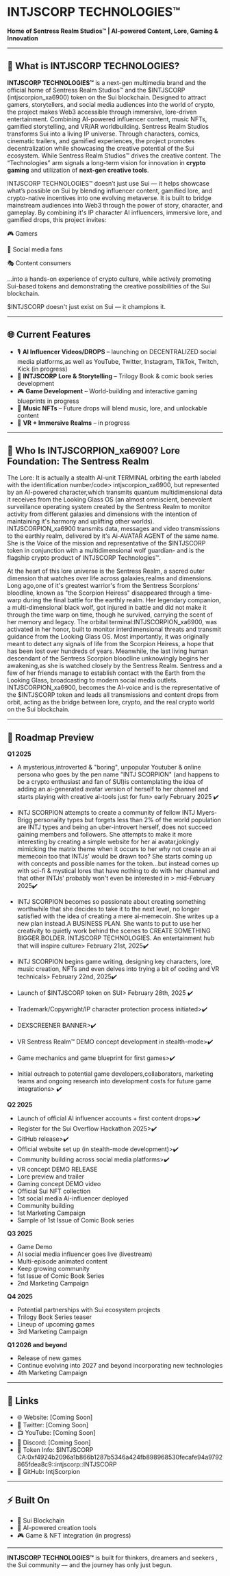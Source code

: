 # INTJSCORP TECHNOLOGIES™

**Home of Sentress Realm Studios™ | AI-powered Content, Lore, Gaming & Innovation**

---

## 🔹 What is INTJSCORP TECHNOLOGIES?

**INTJSCORP TECHNOLOGIES™** is a next-gen multimedia brand and the official home of Sentress Realm Studios™ and the $INTJSCORP (intjscorpion_xa6900) token on the Sui blockchain. Designed to attract gamers, storytellers, and social media audiences into the world of crypto, the project makes Web3 accessible through immersive, lore-driven entertainment. Combining AI-powered influencer content, music NFTs, gamified storytelling, and VR/AR worldbuilding. Sentress Realm Studios transforms Sui into a living IP universe. Through characters, comics, cinematic trailers, and gamified experiences, the project promotes decentralization while showcasing the creative potential of the Sui ecosystem. While Sentress Realm Studios™ drives the creative content. The “Technologies” arm signals a long-term vision for innovation in **crypto gaming** and utilization of **next-gen creative tools**.

INTJSCORP TECHNOLOGIES™  doesn’t just use Sui — it helps showcase what’s possible on Sui by blending influencer content, gamified lore, and crypto-native incentives into one evolving metaverse. It is built to bridge mainstream audiences into Web3 through the power of story, character, and gameplay. By combining it's IP character AI influencers, immersive lore, and gamified drops, this project invites:

🎮 Gamers

📱 Social media fans

🎭 Content consumers 

...into a hands-on experience of crypto culture, while actively promoting Sui-based tokens and demonstrating the creative possibilities of the Sui blockchain.

$INTJSCORP doesn't just exist on Sui — it champions it.


---

## 🌐 Current Features

- 🎙️ **AI Influencer Videos/DROPS** – launching on DECENTRALIZED social media platforms,as well as YouTube, 
      Twitter, Instagram, TikTok, Twitch, Kick (in progress)
- 📖 **INTJSCORP Lore & Storytelling** – Trilogy Book & comic book series development
- 🎮 **Game Development** – World-building and interactive gaming blueprints in progress
- 🎵 **Music NFTs** – Future drops will blend music, lore, and unlockable content
- 🌌 **VR + Immersive Realms** – in progress

---

## 🧠 Who Is INTJSCORPION_xa6900? Lore Foundation: The Sentress Realm 


The Lore: It is actually a stealth AI-unit TERMINAL orbiting the earth labeled with the identification number/code> intjscorpion_xa6900, but represented by an AI-powered character,which transmits quantum multidimensional data it receives from the Looking Glass OS (an almost omniscient, benevolent surveillance operating system created by the Sentress Realm to monitor activity from different galaxies and dimensions with the intention of maintaining it's harmony and uplifting other worlds). INTJSCORPION_xa6900 transmits data, messages and video transmissions to the earthly realm, delivered by it's Ai-AVATAR AGENT of the same name. She is the Voice of the mission and representative of the $INTJSCORP token in conjunction with a multidimensional wolf guardian- and is the flagship crypto product of INTJSCORP Technologies™.

At the heart of this lore universe is the Sentress Realm, a sacred outer dimension that watches over life across galaxies,realms and dimensions. Long ago,one of it's greatest warrior's from the Sentress Scorpions' bloodline, known as "the Scorpion Heiress" disappeared through a time-warp during the final battle for the earthly realm. Her legendary companion, a multi-dimensional black wolf, got injured in battle and did not make it through the time warp on time, though he survived, carrying the scent of her memory and legacy. The orbital terminal:INTJSCORPION_xa6900, was activated in her honor, built to monitor interdimensional threats and transmit guidance from the Looking Glass OS. Most importantly, it was originally meant to detect any signals of life from the Scorpion Heiress, a hope that has been lost over hundreds of years. Meanwhile, the last living human descendant of the Sentress Scorpion bloodline unknowingly begins her awakening,as she is watched closely by the Sentress Realm. Sentress and a few of her friends manage to establish contact with the Earth from the Looking Glass, broadcasting to modern social media outlets. INTJSCORPION_xa6900, becomes the AI-voice and is the representative of the $INTJSCORP token and leads all transmissions and content drops from orbit, acting as the bridge between lore, crypto, and the real crypto world on the Sui blockchain.

---

## 📍 Roadmap Preview

**Q1 2025**

- A mysterious,introverted & "boring", unpopular Youtuber & online persona who goes by the pen name "INTJ SCORPION" (and happens to be a crypto enthusiast and fan of SUI)is contemplating the idea of adding an ai-generated avatar version of herself to her channel and starts playing with creative ai-tools just for fun> early February 2025 ✔️
  
- INTJ SCORPION attempts to create a community of fellow INTJ Myers-Brigg personality types but forgets less than 2% of the world population are INTJ types and being an uber-introvert herself, does not succeed gaining members and followers. She attempts to make it more interesting by creating a simple website for her ai avatar,jokingly mimicking the matrix theme when it occurs to her why not create an ai memecoin too that INTJs' would be drawn too? She starts coming up with concepts and possible names for the token...but instead comes up with sci-fi & mystical lores that have nothing to do with her channel and that other INTJs' probably won't even be interested in > mid-February 2025✔️
  
- INTJ SCORPION becomes so passionate about creating something worthwhile that she decides to take it to the next level, no longer satisfied with the idea of creating a mere ai-memecoin. She writes up a new plan instead.A BUSINESS PLAN. She wants to put to use her creativity to quietly work behind the scenes to CREATE SOMETHING BIGGER.BOLDER. INTJSCORP TECHNOLOGIES.
An entertainment hub that will inspire culture> February 21st, 2025✔️

- INTJ SCORPION begins game writing, designing key characters, lore, music creation, NFTs and even delves into trying a bit 
 of coding and VR technicals> February 22nd, 2025✔️

- Launch of $INTJSCORP token on SUI> February 28th, 2025 ✔️
  
- Trademark/Copywright/IP character protection process initiated>✔️

- DEXSCREENER BANNER>✔️

- VR Sentress Realm™ DEMO concept development in stealth-mode>✔️

- Game mechanics and game blueprint for first games>✔️
  
- Initial outreach to potential game developers,collaborators, marketing teams and ongoing research into development costs for future game integrations> ✔️


  

**Q2 2025**

- Launch of official AI influencer accounts + first content drops>✔️
- Register for the Sui Overflow Hackathon 2025>✔️
- GitHub release>✔️
- Official website set up (in stealth-mode development)>✔️
- Community building across social media platforms>✔️
- VR concept DEMO RELEASE
- Lore preview and trailer
- Gaming concept DEMO video
- Official Sui NFT collection
- 1st social media Ai-influencer deployed
- Community building
- 1st Marketing Campaign
- Sample of 1st Issue of Comic Book series
  
  
**Q3 2025**
- Game Demo
- AI social media influencer goes live (livestream)
- Multi-episode animated content
- Keep growing community
- 1st Issue of Comic Book Series
- 2nd Marketing Campaign


**Q4 2025**
- Potential partnerships with Sui ecosystem projects
- Trilogy Book Series teaser
- Lineup of upcoming games
- 3rd Marketing Campaign


**Q1 2026 and beyond**
- Release of new games
- Continue evolving into 2027 and beyond incorporating new technologies
- 4th Marketing Campaign

  

---

## 🔗 Links

- 🌐 Website: [Coming Soon]
- 🧠 Twitter: [Coming Soon]
- 📺 YouTube: [Coming Soon]
- 💬 Discord: [Coming Soon]
- 🧬 Token Info: $INTJSCORP 
                  CA:0xf4924b2096a1b866b1287b5346a424fb898968530fecafe94a9792865fdea8c9::intjscorp::INTJSCORP
- 🔧 GitHub: IntjScorpion

---

## ⚡ Built On
- 🧠 Sui Blockchain
- 🧠 AI-powered creation tools
- 🎮 Game & NFT integration (in progress)

---

**INTJSCORP TECHNOLOGIES™** is built for thinkers, dreamers and seekers , the Sui community —  and the journey has only just begun.

